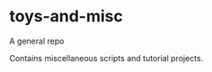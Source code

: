 toys-and-misc
==================

A general repo

Contains miscellaneous scripts and tutorial projects.